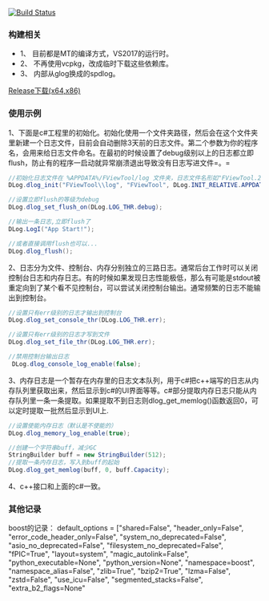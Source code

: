 [![Build Status](https://dev.azure.com/daixian/dlogPipeline/_apis/build/status/dlogPipeline-x64?branchName=master)](https://dev.azure.com/daixian/dlogPipeline/_build/latest?definitionId=2&branchName=master)
### 构建相关
* 1、 目前都是MT的编译方式，VS2017的运行时。
* 2、 不再使用vcpkg，改成临时下载这些依赖库。
* 3、 内部从glog换成的spdlog。

[Release下载(x64,x86)](https://github.com/daixian/dlog/releases)

### 使用示例
1、下面是c#工程里的初始化。初始化使用一个文件夹路径，然后会在这个文件夹里新建一个日志文件，目前会自动删除3天前的日志文件。第二个参数为你的程序名，会用来给日志文件命名。在最初的时候设置了debug级别以上的日志都立即flush，防止有的程序一启动就异常崩溃退出导致没有日志写进文件=。=
``` c#
//初始化日志文件在 %APPDATA%/FViewTool/log 文件夹，日志文件名形如"FViewTool.20190317-214418.log"
DLog.dlog_init("FViewTool\\log", "FViewTool", DLog.INIT_RELATIVE.APPDATA, false);

//设置立即flush的等级为debug
DLog.dlog_set_flush_on(DLog.LOG_THR.debug);

//输出一条日志,立即flush了
DLog.LogI("App Start!");

//或者直接调用flush也可以...
DLog.dlog_flush();
```
2、日志分为文件、控制台、内存分别独立的三路日志。通常后台工作时可以关闭控制台日志和内存日志。有的时候如果发现日志性能极低，那么有可能是stdout被重定向到了某个看不见控制台，可以尝试关闭控制台输出。通常频繁的日志不能输出到控制台。
``` c#
//设置只有err级别的日志才输出到控制台
DLog.dlog_set_console_thr(DLog.LOG_THR.err);

//设置只有err级别的日志才写到文件
DLog.dlog_set_file_thr(DLog.LOG_THR.err);

//禁用控制台输出日志
 DLog.dlog_console_log_enable(false);
```
3、内存日志是一个暂存在内存里的日志文本队列，用于c#把c++端写的日志从内存队列里获取出来，然后显示到c#的UI界面等等。c#部分提取内存日志只能从内存队列里一条一条提取。如果提取不到日志则dlog_get_memlog()函数返回0，可以定时提取一批然后显示到UI上.
``` c#
//设置使能内存日志（默认是不使能的）
DLog.dlog_memory_log_enable(true);

//创建一个字符串buff，减少GC
StringBuilder buff = new StringBuilder(512);
//提取一条内存日志，写入到buff的起始
DLog.dlog_get_memlog(buff, 0, buff.Capacity);
```
4、c++接口和上面的c#一致。




### 其他记录

boost的记录：
    default_options = ["shared=False",
                       "header_only=False",
                       "error_code_header_only=False",
                       "system_no_deprecated=False",
                       "asio_no_deprecated=False",
                       "filesystem_no_deprecated=False",
                       "fPIC=True",
                       "layout=system",
                       "magic_autolink=False",
                       "python_executable=None",
                       "python_version=None",
                       "namespace=boost",
                       "namespace_alias=False",
                       "zlib=True",
                       "bzip2=True",
                       "lzma=False",
                       "zstd=False",
                       "use_icu=False",
                       "segmented_stacks=False",
                       "extra_b2_flags=None"
